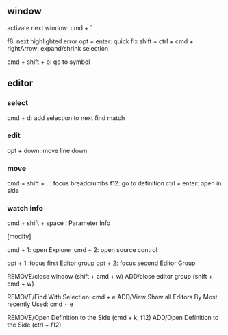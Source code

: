 ## window
activate next window: cmd + `

f8: next highlighted error
opt + enter: quick fix
shift + ctrl + cmd + rightArrow: expand/shrink selection


cmd + shift + o: go to symbol



## editor

### select
cmd + d: add selection to next find match

### edit
opt + down: move line down

### move
cmd + shift + . : focus breadcrumbs
f12: go to definition
    ctrl + enter: open in side

### watch info
cmd + shift + space : Parameter Info





[modify]

cmd + 1: open Explorer
cmd + 2: open source control

opt + 1: focus first Editor group
opt + 2: focus second Editor Group


REMOVE/close window (shift + cmd + w)
ADD/close editor group (shift + cmd + w)

REMOVE/Find With Selection: cmd + e
ADD/View Show all Editors By Most recently Used: cmd + e

REMOVE/Open Definition to the Side (cmd + k, f12)
ADD/Open Definition to the Side (ctrl + f12)
